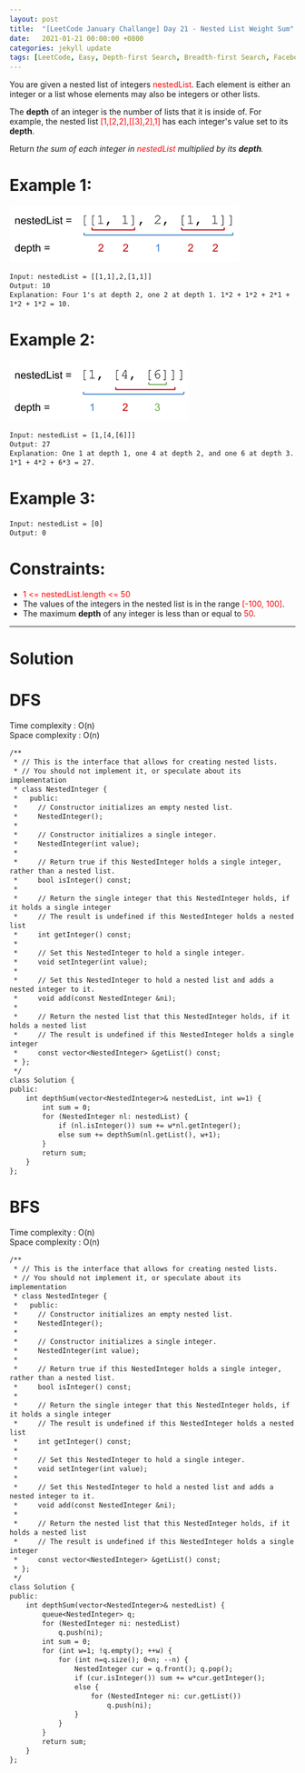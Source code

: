 ```yaml
---
layout: post
title:  "[LeetCode January Challange] Day 21 - Nested List Weight Sum"
date:   2021-01-21 00:00:00 +0800
categories: jekyll update
tags: [LeetCode, Easy, Depth-first Search, Breadth-first Search, Facebook, Amazon, LinkedIn]
---
```

You are given a nested list of integers <font color="red">nestedList</font>. Each element is either an integer or a list whose elements may also be integers or other lists.

The **depth** of an integer is the number of lists that it is inside of. For example, the nested list <font color="red">[1,[2,2],[[3],2],1]</font> has each integer's value set to its **depth**.

Return *the sum of each integer in <font color="red">nestedList</font> multiplied by its **depth**.*

# Example 1:

![](https://github.com/nshawn4675/nshawn4675.github.io/blob/master/_pic/339_ex1.png?raw=true)

	Input: nestedList = [[1,1],2,[1,1]]
	Output: 10
	Explanation: Four 1's at depth 2, one 2 at depth 1. 1*2 + 1*2 + 2*1 + 1*2 + 1*2 = 10.

# Example 2:

![](https://github.com/nshawn4675/nshawn4675.github.io/blob/master/_pic/339_ex2.png?raw=true)

	Input: nestedList = [1,[4,[6]]]
	Output: 27
	Explanation: One 1 at depth 1, one 4 at depth 2, and one 6 at depth 3. 1*1 + 4*2 + 6*3 = 27.

# Example 3:

	Input: nestedList = [0]
	Output: 0

# Constraints:

- <font color="red">1 <= nestedList.length <= 50</font>
- The values of the integers in the nested list is in the range <font color="red">[-100, 100]</font>.
- The maximum **depth** of any integer is less than or equal to <font color="red">50</font>.

______________________  

# Solution  

# DFS

Time complexity : O(n)  
Space complexity : O(n)  

	/**
	 * // This is the interface that allows for creating nested lists.
	 * // You should not implement it, or speculate about its implementation
	 * class NestedInteger {
	 *   public:
	 *     // Constructor initializes an empty nested list.
	 *     NestedInteger();
	 *
	 *     // Constructor initializes a single integer.
	 *     NestedInteger(int value);
	 *
	 *     // Return true if this NestedInteger holds a single integer, rather than a nested list.
	 *     bool isInteger() const;
	 *
	 *     // Return the single integer that this NestedInteger holds, if it holds a single integer
	 *     // The result is undefined if this NestedInteger holds a nested list
	 *     int getInteger() const;
	 *
	 *     // Set this NestedInteger to hold a single integer.
	 *     void setInteger(int value);
	 *
	 *     // Set this NestedInteger to hold a nested list and adds a nested integer to it.
	 *     void add(const NestedInteger &ni);
	 *
	 *     // Return the nested list that this NestedInteger holds, if it holds a nested list
	 *     // The result is undefined if this NestedInteger holds a single integer
	 *     const vector<NestedInteger> &getList() const;
	 * };
	 */
	class Solution {
	public:
	    int depthSum(vector<NestedInteger>& nestedList, int w=1) {
	        int sum = 0;
	        for (NestedInteger nl: nestedList) {
	            if (nl.isInteger()) sum += w*nl.getInteger();
	            else sum += depthSum(nl.getList(), w+1);
	        }
	        return sum;
	    }
	};



# BFS

Time complexity : O(n)  
Space complexity : O(n)  

	/**
	 * // This is the interface that allows for creating nested lists.
	 * // You should not implement it, or speculate about its implementation
	 * class NestedInteger {
	 *   public:
	 *     // Constructor initializes an empty nested list.
	 *     NestedInteger();
	 *
	 *     // Constructor initializes a single integer.
	 *     NestedInteger(int value);
	 *
	 *     // Return true if this NestedInteger holds a single integer, rather than a nested list.
	 *     bool isInteger() const;
	 *
	 *     // Return the single integer that this NestedInteger holds, if it holds a single integer
	 *     // The result is undefined if this NestedInteger holds a nested list
	 *     int getInteger() const;
	 *
	 *     // Set this NestedInteger to hold a single integer.
	 *     void setInteger(int value);
	 *
	 *     // Set this NestedInteger to hold a nested list and adds a nested integer to it.
	 *     void add(const NestedInteger &ni);
	 *
	 *     // Return the nested list that this NestedInteger holds, if it holds a nested list
	 *     // The result is undefined if this NestedInteger holds a single integer
	 *     const vector<NestedInteger> &getList() const;
	 * };
	 */
	class Solution {
	public:
	    int depthSum(vector<NestedInteger>& nestedList) {
	        queue<NestedInteger> q;
	        for (NestedInteger ni: nestedList)
	            q.push(ni);
	        int sum = 0;
	        for (int w=1; !q.empty(); ++w) {
	            for (int n=q.size(); 0<n; --n) {
	                NestedInteger cur = q.front(); q.pop();
	                if (cur.isInteger()) sum += w*cur.getInteger();
	                else {
	                    for (NestedInteger ni: cur.getList())
	                        q.push(ni);
	                }
	            }
	        }
	        return sum;
	    }
	};
